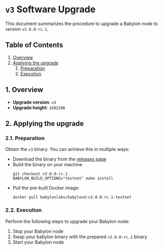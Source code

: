 # `v3` Software Upgrade

This document summarizes the procedure to upgrade a Babylon node to version
`v3.0.0-rc.1`.

## Table of Contents

1. [Overview](#1-overview)
2. [Applying the upgrade](#2-applying-the-upgrade)
   1. [Preparation](#21-preparation)
   2. [Execution](#22-execution)

## 1. Overview

- **Upgrade version**: `v3`
- **Upgrade height**: `1692200`

## 2. Applying the upgrade

### 2.1. Preparation

Obtain the `v3` binary. You can achieve this in multiple ways:
  - Download the binary from the [releases
    page](https://github.com/babylonlabs-io/babylon/releases/tag/v3.0.0-rc.1)
  - Build the binary on your machine
    ```shell
    git checkout v3.0.0-rc.1
    BABYLON_BUILD_OPTIONS="testnet" make install
    ```
  - Pull the pre-built Docker image:
    ```shell
    docker pull babylonlabs/babylond:v3.0.0-rc.1-testnet
    ```

### 2.2. Execution

Perform the following steps to upgrade your Babylon node:
1. Stop your Babylon node
2. Swap your babylon binary with the prepared `v3.0.0-rc.1` binary
3. Start your Babylon node
